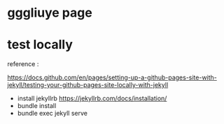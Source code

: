 # gggliuye page


# test locally

reference :

https://docs.github.com/en/pages/setting-up-a-github-pages-site-with-jekyll/testing-your-github-pages-site-locally-with-jekyll


* install jekyllrb https://jekyllrb.com/docs/installation/
* bundle install
* bundle exec jekyll serve
